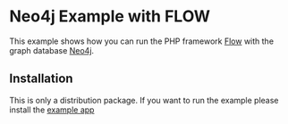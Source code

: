 # Neo4j Example with FLOW

This example shows how you can run the PHP framework [Flow](https://flow.neos.io) with the graph 
database [Neo4j](https://neo4j.com/).

## Installation

This is only a distribution package. If you want to run the example please install 
the [example app](https://github.com/Inchie/FlowGraph.Neo4jExample)

    
